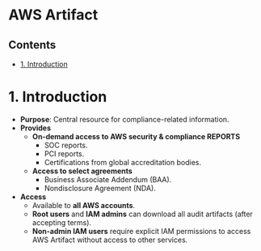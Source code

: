 # AWS Artifact <!-- omit in toc -->

## Contents <!-- omit in toc -->

- [1. Introduction](#1-introduction)

# 1. Introduction

- **Purpose**: Central resource for compliance-related information.
- **Provides**
  - **On-demand access to AWS security & compliance REPORTS**
    - SOC reports.
    - PCI reports.
    - Certifications from global accreditation bodies.
  - **Access to select agreements**
    - Business Associate Addendum (BAA).
    - Nondisclosure Agreement (NDA).
- **Access**
  - Available to **all AWS accounts**.
  - **Root users** and **IAM admins** can download all audit artifacts (after accepting terms).
  - **Non-admin IAM users** require explicit IAM permissions to access AWS Artifact without access to other services.

